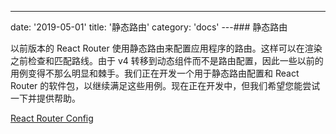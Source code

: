 ---
date: '2019-05-01'
title: '静态路由'
category: 'docs'
---### 静态路由

以前版本的 React Router 使用静态路由来配置应用程序的路由。这样可以在渲染之前检查和匹配路线。由于 v4 转移到动态组件而不是路由配置，因此一些以前的用例变得不那么明显和棘手。我们正在开发一个用于静态路由配置和 React Router 的软件包，以继续满足这些用例。现在正在开发中，但我们希望您能尝试一下并提供帮助。

[React Router Config](https://github.com/reacttraining/react-router/tree/master/packages/react-router-config)

